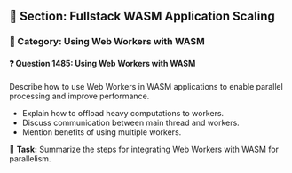 ## 📘 Section: Fullstack WASM Application Scaling
### 🔹 Category: Using Web Workers with WASM
#### ❓ Question 1485: Using Web Workers with WASM

Describe how to use Web Workers in WASM applications to enable parallel processing and improve performance.

- Explain how to offload heavy computations to workers.
- Discuss communication between main thread and workers.
- Mention benefits of using multiple workers.

🔧 **Task:** Summarize the steps for integrating Web Workers with WASM for parallelism.
